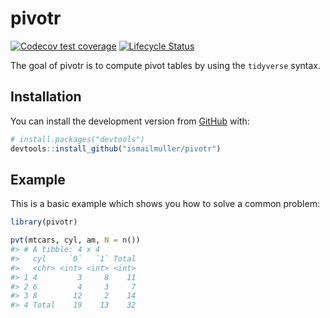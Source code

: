 
<!-- README.md is generated from README.Rmd. Please edit that file -->

# pivotr

<!-- badges: start -->

[![Codecov test
coverage](https://codecov.io/gh/ismailmuller/pivotr/branch/master/graph/badge.svg)](https://codecov.io/gh/ismailmuller/pivotr?branch=master)
[![Lifecycle
Status](https://img.shields.io/badge/lifecycle-experimental-orange.svg)](https://www.tidyverse.org/lifecycle/#experimental)
<!-- badges: end -->

The goal of pivotr is to compute pivot tables by using the `tidyverse`
syntax.

## Installation

You can install the development version from
[GitHub](https://github.com/ismailmuller/pivotr) with:

``` r
# install.packages("devtools")
devtools::install_github("ismailmuller/pivotr")
```

## Example

This is a basic example which shows you how to solve a common problem:

``` r
library(pivotr)

pvt(mtcars, cyl, am, N = n())
#> # A tibble: 4 x 4
#>   cyl     `0`   `1` Total
#>   <chr> <int> <int> <int>
#> 1 4         3     8    11
#> 2 6         4     3     7
#> 3 8        12     2    14
#> 4 Total    19    13    32
```
